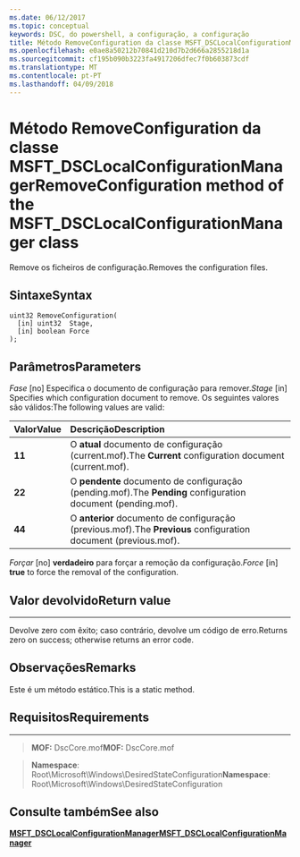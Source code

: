 ```yaml
---
ms.date: 06/12/2017
ms.topic: conceptual
keywords: DSC, do powershell, a configuração, a configuração
title: Método RemoveConfiguration da classe MSFT_DSCLocalConfigurationManager
ms.openlocfilehash: e0ae8a50212b70841d210d7b2d666a2855218d1a
ms.sourcegitcommit: cf195b090b3223fa4917206dfec7f0b603873cdf
ms.translationtype: MT
ms.contentlocale: pt-PT
ms.lasthandoff: 04/09/2018
---
```

# <a name="removeconfiguration-method-of-the-msftdsclocalconfigurationmanager-class"></a><span data-ttu-id="5ffcc-103">Método RemoveConfiguration da classe MSFT_DSCLocalConfigurationManager</span><span class="sxs-lookup"><span data-stu-id="5ffcc-103">RemoveConfiguration method of the MSFT_DSCLocalConfigurationManager class</span></span>

<span data-ttu-id="5ffcc-104">Remove os ficheiros de configuração.</span><span class="sxs-lookup"><span data-stu-id="5ffcc-104">Removes the configuration files.</span></span>

<a name="syntax"></a><span data-ttu-id="5ffcc-105">Sintaxe</span><span class="sxs-lookup"><span data-stu-id="5ffcc-105">Syntax</span></span>
------

```mof
uint32 RemoveConfiguration(
  [in] uint32  Stage,
  [in] boolean Force
);
```

<a name="parameters"></a><span data-ttu-id="5ffcc-106">Parâmetros</span><span class="sxs-lookup"><span data-stu-id="5ffcc-106">Parameters</span></span>
----------

<span data-ttu-id="5ffcc-107">*Fase* \[no\] Especifica o documento de configuração para remover.</span><span class="sxs-lookup"><span data-stu-id="5ffcc-107">*Stage* \[in\] Specifies which configuration document to remove.</span></span> <span data-ttu-id="5ffcc-108">Os seguintes valores são válidos:</span><span class="sxs-lookup"><span data-stu-id="5ffcc-108">The following values are valid:</span></span>

|<span data-ttu-id="5ffcc-109">Valor</span><span class="sxs-lookup"><span data-stu-id="5ffcc-109">Value</span></span> |<span data-ttu-id="5ffcc-110">Descrição</span><span class="sxs-lookup"><span data-stu-id="5ffcc-110">Description</span></span> |
|:--- |:---|
|<span data-ttu-id="5ffcc-111">**1**</span><span class="sxs-lookup"><span data-stu-id="5ffcc-111">**1**</span></span> | <span data-ttu-id="5ffcc-112">O **atual** documento de configuração (current.mof).</span><span class="sxs-lookup"><span data-stu-id="5ffcc-112">The **Current** configuration document (current.mof).</span></span> |
|<span data-ttu-id="5ffcc-113">**2**</span><span class="sxs-lookup"><span data-stu-id="5ffcc-113">**2**</span></span> | <span data-ttu-id="5ffcc-114">O **pendente** documento de configuração (pending.mof).</span><span class="sxs-lookup"><span data-stu-id="5ffcc-114">The **Pending** configuration document (pending.mof).</span></span>  |
|<span data-ttu-id="5ffcc-115">**4**</span><span class="sxs-lookup"><span data-stu-id="5ffcc-115">**4**</span></span> | <span data-ttu-id="5ffcc-116">O **anterior** documento de configuração (previous.mof).</span><span class="sxs-lookup"><span data-stu-id="5ffcc-116">The **Previous** configuration document (previous.mof).</span></span> |

<span data-ttu-id="5ffcc-117">*Forçar* \[no\] **verdadeiro** para forçar a remoção da configuração.</span><span class="sxs-lookup"><span data-stu-id="5ffcc-117">*Force* \[in\] **true** to force the removal of the configuration.</span></span>

## <a name="return-value"></a><span data-ttu-id="5ffcc-118">Valor devolvido</span><span class="sxs-lookup"><span data-stu-id="5ffcc-118">Return value</span></span>
------------

<span data-ttu-id="5ffcc-119">Devolve zero com êxito; caso contrário, devolve um código de erro.</span><span class="sxs-lookup"><span data-stu-id="5ffcc-119">Returns zero on success; otherwise returns an error code.</span></span>

## <a name="remarks"></a><span data-ttu-id="5ffcc-120">Observações</span><span class="sxs-lookup"><span data-stu-id="5ffcc-120">Remarks</span></span>

<span data-ttu-id="5ffcc-121">Este é um método estático.</span><span class="sxs-lookup"><span data-stu-id="5ffcc-121">This is a static method.</span></span>

## <a name="requirements"></a><span data-ttu-id="5ffcc-122">Requisitos</span><span class="sxs-lookup"><span data-stu-id="5ffcc-122">Requirements</span></span>
------------
><span data-ttu-id="5ffcc-123">**MOF:** DscCore.mof</span><span class="sxs-lookup"><span data-stu-id="5ffcc-123">**MOF:** DscCore.mof</span></span>

><span data-ttu-id="5ffcc-124">**Namespace**: Root\Microsoft\Windows\DesiredStateConfiguration</span><span class="sxs-lookup"><span data-stu-id="5ffcc-124">**Namespace**: Root\Microsoft\Windows\DesiredStateConfiguration</span></span>


## <a name="see-also"></a><span data-ttu-id="5ffcc-125">Consulte também</span><span class="sxs-lookup"><span data-stu-id="5ffcc-125">See also</span></span>


[<span data-ttu-id="5ffcc-126">**MSFT_DSCLocalConfigurationManager**</span><span class="sxs-lookup"><span data-stu-id="5ffcc-126">**MSFT_DSCLocalConfigurationManager**</span></span>](msft-dsclocalconfigurationmanager.md)